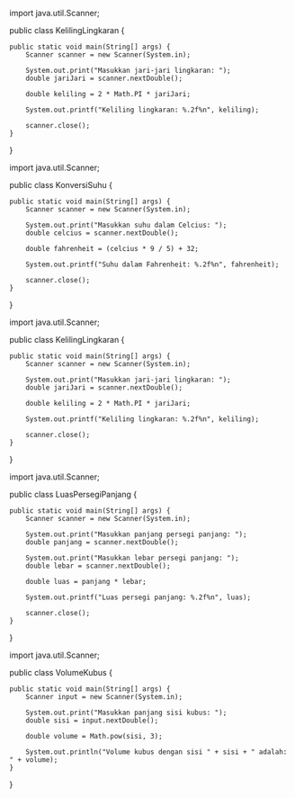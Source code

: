 import java.util.Scanner;

public class KelilingLingkaran {

    public static void main(String[] args) {
        Scanner scanner = new Scanner(System.in);

        System.out.print("Masukkan jari-jari lingkaran: ");
        double jariJari = scanner.nextDouble();

        double keliling = 2 * Math.PI * jariJari;

        System.out.printf("Keliling lingkaran: %.2f%n", keliling);

        scanner.close();
    }
}

import java.util.Scanner;

public class KonversiSuhu {

    public static void main(String[] args) {
        Scanner scanner = new Scanner(System.in);

        System.out.print("Masukkan suhu dalam Celcius: ");
        double celcius = scanner.nextDouble();

        double fahrenheit = (celcius * 9 / 5) + 32;

        System.out.printf("Suhu dalam Fahrenheit: %.2f%n", fahrenheit);

        scanner.close();
    }
} 

import java.util.Scanner;

public class KelilingLingkaran {

    public static void main(String[] args) {
        Scanner scanner = new Scanner(System.in);

        System.out.print("Masukkan jari-jari lingkaran: ");
        double jariJari = scanner.nextDouble();

        double keliling = 2 * Math.PI * jariJari;

        System.out.printf("Keliling lingkaran: %.2f%n", keliling);

        scanner.close();
    }
}

import java.util.Scanner;

public class LuasPersegiPanjang {

    public static void main(String[] args) {
        Scanner scanner = new Scanner(System.in);

        System.out.print("Masukkan panjang persegi panjang: ");
        double panjang = scanner.nextDouble();

        System.out.print("Masukkan lebar persegi panjang: ");
        double lebar = scanner.nextDouble();

        double luas = panjang * lebar;

        System.out.printf("Luas persegi panjang: %.2f%n", luas);

        scanner.close();
    }
}

import java.util.Scanner;

public class VolumeKubus {

    public static void main(String[] args) {
        Scanner input = new Scanner(System.in);

        System.out.print("Masukkan panjang sisi kubus: ");
        double sisi = input.nextDouble();

        double volume = Math.pow(sisi, 3);

        System.out.println("Volume kubus dengan sisi " + sisi + " adalah: " + volume);
    }
}
